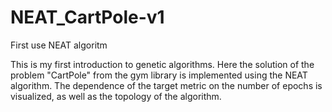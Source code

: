 # NEAT_CartPole-v1
 First use NEAT algoritm

This is my first introduction to genetic algorithms.
Here the solution of the problem "CartPole" from the gym library is implemented using the NEAT algorithm. The dependence of the target metric on the number of epochs is visualized, as well as the topology of the algorithm.
